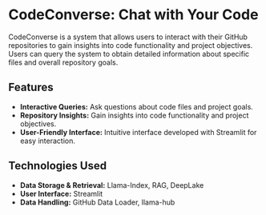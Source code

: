# CodeConverse: Chat with Your Code

CodeConverse is a system that allows users to interact with their GitHub repositories to gain insights into code functionality and project objectives. Users can query the system to obtain detailed information about specific files and overall repository goals.

## Features

- **Interactive Queries:** Ask questions about code files and project goals.
- **Repository Insights:** Gain insights into code functionality and project objectives.
- **User-Friendly Interface:** Intuitive interface developed with Streamlit for easy interaction.

## Technologies Used

- **Data Storage & Retrieval:** Llama-Index, RAG, DeepLake
- **User Interface:** Streamlit
- **Data Handling:** GitHub Data Loader, llama-hub
